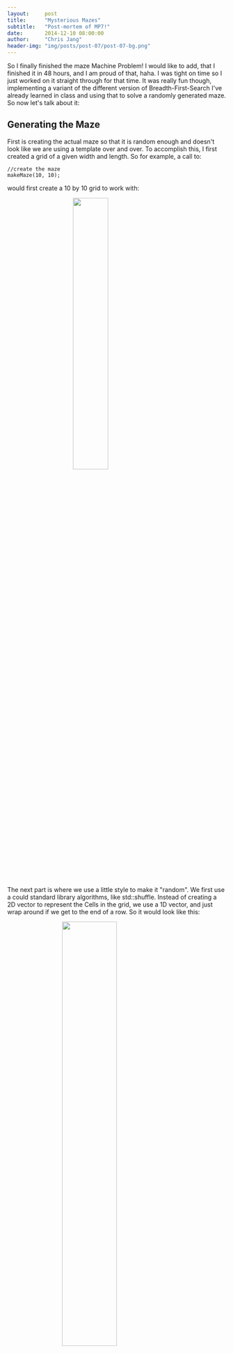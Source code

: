```yaml
---
layout:     post
title:      "Mysterious Mazes"
subtitle:   "Post-mortem of MP7!"
date:       2014-12-10 08:00:00
author:     "Chris Jang"
header-img: "img/posts/post-07/post-07-bg.png"
---
```


<p>So I finally finished the maze Machine Problem! I would like to add, that I finished it in 48 hours, and I am proud of that, haha. I was tight on time so I just worked on it straight through for that time. It was really fun though, implementing a variant of the different version of Breadth-First-Search I've already learned in class and using that to solve a randomly generated maze. So now let's talk about it:</p>

<h2>Generating the Maze</h2>

<p>First is creating the actual maze so that it is random enough and doesn't look like we are using a template over and over. To accomplish this, I first created a grid of a given width and length. So for example, a call to:</p>

    //create the maze
    makeMaze(10, 10);
    
<p>would first create a 10 by 10 grid to work with: </p>

<img src="{{ site.baseurl }}/img/posts/post-07/grid.png" align="center" style="float: center; width: 40%; margin-left: 30%; margin-bottom: 0.5em;">

<p>The next part is where we use a little style to make it "random". We first use a could standard library algorithms, like std::shuffle. Instead of creating a 2D vector to represent the Cells in the grid, we use a 1D vector, and just wrap around if we get to the end of a row. So it would look like this: </p>

<img src="{{ site.baseurl }}/img/posts/post-07/1dvector.png" align="center" style="float: center; width: 50%; margin-left: 25%; margin-bottom: 0.5em;">

<p>So next, we shuffle that 1 dimensional vector so the positions get randomized, like:</p>

    //not shuffled:
    <0, 1, 2, 3, 4, 5, 6, 7, 8, 9, 10>
    //shuffled:
    <6, 8, 1, 3, 5, 4, 10, 9, 2, 7, 0>
    
<p>Next, we iterate through those Cells, and then for each one we remove its right wall if we can, and then its bottom wall if we can. By "if we can", I mean if it doesn't create a cycle in the maze and that it isn't up against the bottom or right walls of the maze. By preventing cycles, we also prevent there being more than one way to get from one cell to another. Every time that we *do* remove a wall, we perform a setunion on those two elements in our DisjointSets data structure that represents each Cell in the maze. By using this data structure, we can find paths from one cell to another as well. </p>

<p>After removing all walls that we can without creating cycles, we might get something like the mazes below: </p>

<img src="{{ site.baseurl }}/img/posts/post-07/unsolved1.png" style="float: left; width: 30%; margin-left: 2%; margin-right: 3%; margin-bottom: 0.5em;">
<img src="{{ site.baseurl }}/img/posts/post-07/unsolved2.png" style="float: left; width: 30%; margin-right: 3%; margin-bottom: 0.5em;">
<img src="{{ site.baseurl }}/img/posts/post-07/unsolved3.png" style="float: left; width: 30%; margin-right: 0%; margin-bottom: 0.5em;">

<p style="clear: both;"></p>

<p>You might have noticed that the mazes have entraces at the top left corner, but no exit. This is intentional. We will create an exit as part of the solving algorithm. Of course we could make this vary, but we look for the longest path possible to place the exit.</p>

<h2>Solving the Maze</h2>

<p>Now we move on to solving the actual maze. I mentioned before that we create the exit after we find the longest possible path from the center to a cell in the bottom row of the maze. To do this, we use a Breadth-First-Search on each cell. We start at the center, and then we check if we can travel to the right of it, AND if that cell hasn't already been visited. If so, we enqueue it onto a Queue, and move on to the cell below the current one. We then go to the left, above, etc. By doing this, we effectively and efficiently find the shortest path from the beginning Cell to every other Cell in the maze, in O(n) time, where n represents how many Cells are in the maze!</p>

<p>After performing the BFS, we can now iterate through each Cell in the bottom row of the maze, keeping track of its distance from the starting Cell and storing the maximum. Once we find the maximum, we create the exit in that Cell, and then work our way backwards to the starting Cell, while keeping track of the appropriate directions (right, down, left, up). We reverse that directions vector at the end and then we go through each one, drawing a red line to represent the solution path along the way. A couple solutions might look like the following: </p>

<img src="{{ site.baseurl }}/img/posts/post-07/solved1.png" style="float: left; width: 30%; margin-left: 2%; margin-right: 3%; margin-bottom: 0.5em;">
<img src="{{ site.baseurl }}/img/posts/post-07/solved2.png" style="float: left; width: 30%; margin-right: 3%; margin-bottom: 0.5em;">
<img src="{{ site.baseurl }}/img/posts/post-07/solved3.png" style="float: left; width: 30%; margin-right: 0%; margin-bottom: 0.5em;">

<p style="clear: both;"></p>

<h2>Conclusion</h2>

<p>So in conclusion, it was a really fun problem to solve in my class. We were given virtually complete freedom to implement the maze and its solver and it took me probably 1000+ lines to create. I have even been entertaining ideas of turning this into a game and possibly creating a web applet so you guys can play! The way it would work would be just to create different visualizations of each maze corridor, and keeping track of where you are in the maze. I'll let you guys know how that comes along, but until next time!</p>
